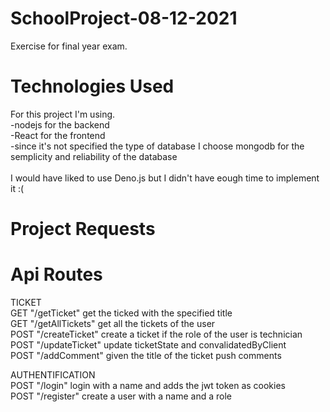 # SchoolProject-08-12-2021
Exercise for final year exam.<br/>
# Technologies Used 
For this project I'm using.<br/>
-nodejs for the backend<br/>
-React for the frontend <br/>
-since it's not specified the type of database I choose mongodb for the semplicity and reliability of the database </br>
<br/> 
I would have liked to use Deno.js  but I didn't have eough time to implement it :( </br>

# Project Requests 

# Api Routes
TICKET<br/>
GET  "/getTicket" get the ticked with the specified title</br>
GET  "/getAllTickets" get all the tickets of the user </br>
POST "/createTicket" create a ticket if the role of the user is technician<br/>
POST "/updateTicket" update ticketState and convalidatedByClient<br/>
POST "/addComment" given the title of the ticket push comments <br/>
    
AUTHENTIFICATION<br/>
POST "/login" login with a name and adds the jwt token as cookies<br/> 
POST "/register" create a user with a name and a role<br/>